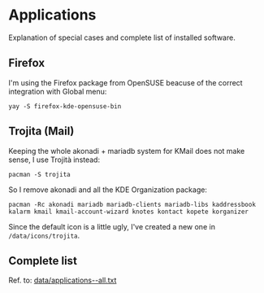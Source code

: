 # Applications
Explanation of special cases and complete list of installed software.

## Firefox
I'm using the Firefox package from OpenSUSE beacuse of the correct integration with Global menu:
```
yay -S firefox-kde-opensuse-bin
```

## Trojita (Mail)
Keeping the whole akonadi + mariadb system for KMail does not make sense, I use Trojità instead:
```
pacman -S trojita
```
So I remove akonadi and all the KDE Organization package:
```
pacman -Rc akonadi mariadb mariadb-clients mariadb-libs kaddressbook kalarm kmail kmail-account-wizard knotes kontact kopete korganizer
```
Since the default icon is a little ugly, I've created a new one in `/data/icons/trojita`.

## Complete list
Ref. to: [data/applications--all.txt](https://github.com/mirkobrombin/myarchlinux/blob/master/data/applications--all.txt)